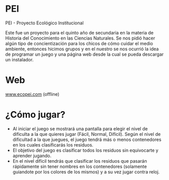 # PEI
PEI - Proyecto Ecológico Institucional

Este fue un proyecto para el quinto año de secundaria en la materia de Historia del Conocimiento en las Ciencias Naturales. Se nos pidió hacer algún tipo de concientización para los chicos de cómo cuidar el medio ambiente, entonces hicimos grupos y en el nuestro se nos ocurrió la idea de programar un juego y una página web desde la cual se pueda descargar un instalador.

# Web
www.ecopei.com (offline)

# ¿Cómo jugar?
- Al iniciar el juego se mostrará una pantalla para elegir el nivel de dificulta a la que quieres jugar (Fácil, Normal, Difícil). Según el nivel de dificultad a la que juegues, el juego tendrá más o menos contenedores en los cuales clasificarás los residuos.
- El objetivo del juego es clasificar todos los residuos sin equivocarte y aprender jugando.
- En el nivel difícil tendrás que clasificar los residuos que pasarán rápidamente sin tener nombres en los contenedores (solamente guiandote por los colores de los mismos) y a su vez jugar contra reloj.

